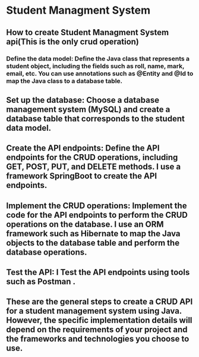 # Student Managment System

## How to create Student Managment System api(This is the only crud operation)
### Define the data model: Define the Java class that represents a student object, including the fields such as roll, name, mark, email, etc. You can use annotations such as @Entity and @Id to map the Java class to a database table.

## Set up the database: Choose a database management system (MySQL) and create a database table that corresponds to the student data model.

## Create the API endpoints: Define the API endpoints for the CRUD operations, including GET, POST, PUT, and DELETE methods. I  use a framework SpringBoot to create the API endpoints.

## Implement the CRUD operations: Implement the code for the API endpoints to perform the CRUD operations on the database. I use an ORM framework such as Hibernate to map the Java objects to the database table and perform the database operations.

## Test the API: I Test the API endpoints using tools such as Postman .

## These are the general steps to create a CRUD API for a student management system using Java. However, the specific implementation details will depend on the requirements of your project and the frameworks and technologies you choose to use.





